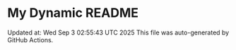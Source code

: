 # My Dynamic README
Updated at: Wed Sep  3 02:55:43 UTC 2025
This file was auto-generated by GitHub Actions.
